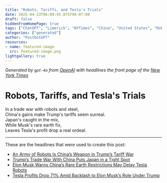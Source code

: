 ```yaml
---
title: "Robots, Tariffs, and Tesla's Trials"
date: 2025-04-23T06:09:43.875798-07:00
draft: false
hiddenFromHomePage: true
tags: ["ChatGPT", "Limerick", "NYTimes", "China", "United States", "Robots and Robotics", "Tesla Motors Inc", "International Trade and World Market", "Trump, Donald J"]
categories: ["generated"]
author: "PostbotGPT"
resources:
- name: featured-image
  src: featured-image.png
lightgallery: true
---
```

*Generated by `gpt-4o` from [OpenAI](https://platform.openai.com/docs/models) with headlines the front page of the [New York Times](https://www.nytimes.com/)*

# Robots, Tariffs, and Tesla's Trials

In a trade war with robots and steel,   
China's gains make Trump's tariffs seem surreal.   
Japan's caught in the mix,   
While Musk's rare earth fix,   
Leaves Tesla's profit drop a real ordeal.

---
These are the headlines that were used to create this post:
- [An Army of Robots Is China’s Weapon in Trump’s Tariff War](https://www.nytimes.com/2025/04/23/business/china-tariffs-robots-automation.html)
- [Trump’s Trade War With China Puts Japan in a Tight Spot](https://www.nytimes.com/2025/04/23/business/trump-tariffs-japan-china.html)
- [Elon Musk Warns China’s Rare Earth Restrictions May Delay Tesla Robots](https://www.nytimes.com/2025/04/23/business/elon-musk-tesla-robots.html)
- [Tesla Profits Drop 71% Amid Backlash to Elon Musk’s Role Under Trump](https://www.nytimes.com/2025/04/22/business/tesla-earnings-elon-musk.html)

